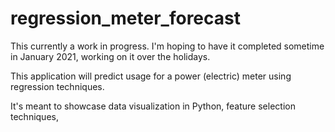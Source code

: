# regression_meter_forecast

This currently a work in progress. I'm hoping to have it completed sometime in January 2021, working on it over the holidays.

This application will predict usage for a power (electric) meter using regression techniques.

It's meant to showcase data visualization in Python, feature selection techniques,
